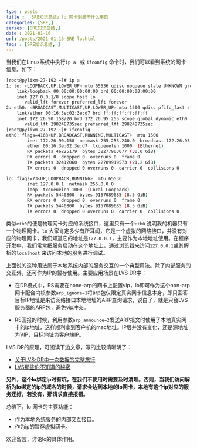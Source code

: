 ```yaml
---
type : posts
title : 「SRE知识总结」lo 网卡到底干什么用的
categories: [SRE,]
series: [SRE知识总结,] 
date : 2021-01-16
url: /posts/2021-01-16-SRE-lo.html 
tags : [SRE知识总结, ]
---
```


当我们在Linux系统中执行`ip a ` 或 `ifconfig` 命令时，我们可以看到系统的网卡信息。如下：

```bash
[root@pylixm-27-192 ~]# ip a
1: lo: <LOOPBACK,UP,LOWER_UP> mtu 65536 qdisc noqueue state UNKNOWN group default qlen 1000
    link/loopback 00:00:00:00:00:00 brd 00:00:00:00:00:00
    inet 127.0.0.1/8 scope host lo
       valid_lft forever preferred_lft forever
2: eth0: <BROADCAST,MULTICAST,UP,LOWER_UP> mtu 1500 qdisc pfifo_fast state UP group default qlen 1000
    link/ether 00:16:3e:02:3e:d7 brd ff:ff:ff:ff:ff:ff
    inet 172.26.90.158/20 brd 172.26.95.255 scope global dynamic eth0
       valid_lft 298248735sec preferred_lft 298248735sec
[root@pylixm-27-192 ~]# ifconfig
eth0: flags=4163<UP,BROADCAST,RUNNING,MULTICAST>  mtu 1500
        inet 172.26.90.158  netmask 255.255.240.0  broadcast 172.26.95.255
        ether 00:16:3e:02:3e:d7  txqueuelen 1000  (Ethernet)
        RX packets 46225179  bytes 32277903077 (30.0 GiB)
        RX errors 0  dropped 0  overruns 0  frame 0
        TX packets 32412060  bytes 22789919573 (21.2 GiB)
        TX errors 0  dropped 0 overruns 0  carrier 0  collisions 0

lo: flags=73<UP,LOOPBACK,RUNNING>  mtu 65536
        inet 127.0.0.1  netmask 255.0.0.0
        loop  txqueuelen 1000  (Local Loopback)
        RX packets 5440800  bytes 9157089685 (8.5 GiB)
        RX errors 0  dropped 0  overruns 0  frame 0
        TX packets 5440800  bytes 9157089685 (8.5 GiB)
        TX errors 0  dropped 0 overruns 0  carrier 0  collisions 0
```

类似`eth0`的便是物理网卡对应的系统接口，这里只有一个`eth0` 说明我的机器只有一个物理网卡。`lo` 大家肯定多少有所耳闻，它是一个虚拟的网络接口，并没有对应的物理网卡，我们知道它的地址是`127.0.0.1`，主要作为本地地址使用。在程序开发中，我们常常把服务启动在这个地址上，通过浏览器来访问`127.0.0.1`或其解析的`localhost` 来访问本地的服务进行调试。 

上面说的这种用法属于本地系统内部的服务交互的一个典型用法。除了内部服务的交互外，还可作为IP的暂存使用。主要应用场景在LVS DR中：

- 在DR模式中，RS需要在none-arp的网卡上配置vip，lo即可作为这个non-arp网卡配合内核参数`arp_ignore=1`将arp包仅限定真实网卡信息本身，即只回答目标IP地址是来访网络接口本地地址的ARP查询请求，说白了，就是只会LVS服务器的ARP包，避免vip冲突。 

- RS回报的时候，利用参数`arp_announce=2`发送ARP报文时使用了本地真实网卡的ip地址，这样顺利拿到客户机的mac地址。IP层并没有变化，还是源地址为VIP，目标地址为客户端IP。

LVS DR的原理，可阅读下边文章，写的比较清晰明了：

- [关于LVS-DR中一次数据的完整旅行](https://my.oschina.net/u/2487485/blog/780346)
- [LVS那些你不知道的秘密](http://dockone.io/article/10052) 

**另外，这个lo绑定ip时有坑，在我们不使用时需要及时清理。否则，当我们访问解析为lo绑定的ip的域名的时候，请求会达到本地的lo网卡，本地有这个ip对应的服务还好，若没有，那请求直接报错。**

总结下，lo 网卡的主要功能：

- 作为本地系统服务的内部交互接口。
- 作为ip的暂存虚拟网卡。

欢迎留言，讨论lo的具体作用。